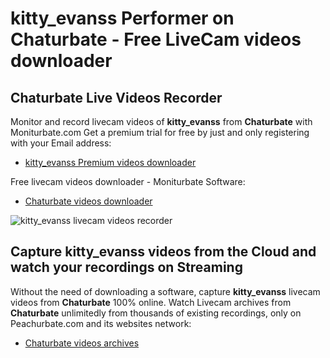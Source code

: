 # kitty_evanss Performer on Chaturbate - Free LiveCam videos downloader

## Chaturbate Live Videos Recorder

Monitor and record livecam videos of **kitty_evanss** from **Chaturbate** with Moniturbate.com
Get a premium trial for free by just and only registering with your Email address:
* [kitty_evanss Premium videos downloader](https://moniturbate.com/request-demo-licence-key.html)

Free livecam videos downloader - Moniturbate Software:
* [Chaturbate videos downloader](https://moniturbate.com/moniturbate-download-software.html)

![kitty_evanss livecam videos recorder](https://peachurnet.com/templates/moniturbate-software.png)


## Capture kitty_evanss videos from the Cloud and watch your recordings on Streaming

Without the need of downloading a software, capture **kitty_evanss** livecam videos from **Chaturbate** 100% online.
Watch Livecam archives from **Chaturbate** unlimitedly from thousands of existing recordings, only on Peachurbate.com and its websites network:
* [Chaturbate videos archives](https://peachurnet.com/)